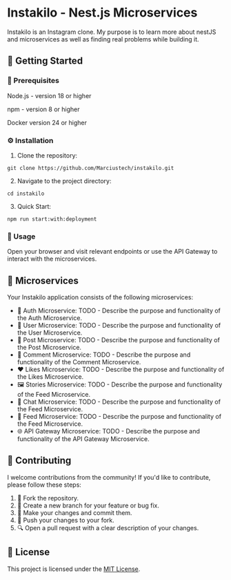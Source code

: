 <!DOCTYPE html>
<html>

<body>

  <h1>Instakilo - Nest.js Microservices</h1>

  <p>Instakilo is an Instagram clone. My purpose is to learn more about nestJS and microservices as well as finding real problems while building it.</p>

  <h2>🚀 Getting Started</h2>

  <h3>🔧 Prerequisites</h3>
  <p>Node.js - version 18 or higher</p>
  <p>npm - version 8 or higher</p>
  <p>Docker version 24 or higher</p>

  <h3>⚙️ Installation</h3>
  <ol>
    <li>Clone the repository:</li>
  </ol>

  <pre><code>git clone https://github.com/Marciustech/instakilo.git</code></pre>

  <ol start="2">
    <li>Navigate to the project directory:</li>
  </ol>

  <pre><code>cd instakilo</code></pre>

  <ol start="3">
    <li>Quick Start:</li>
  </ol>
  
  <pre><code>npm run start:with:deployment</code></pre>
  
  <h3>🚀 Usage</h3>

  <p>Open your browser and visit relevant endpoints or use the API Gateway to interact with the microservices.</p>

  <h2>🔌 Microservices</h2>

  <p>Your Instakilo application consists of the following microservices:</p>

  <ul>
    <li>🔐 Auth Microservice: TODO - Describe the purpose and functionality of the Auth Microservice.</li>
    <li>👤 User Microservice: TODO - Describe the purpose and functionality of the User Microservice.</li>
    <li>📝 Post Microservice: TODO - Describe the purpose and functionality of the Post Microservice.</li>
    <li>💬 Comment Microservice: TODO - Describe the purpose and functionality of the Comment Microservice.</li>
    <li>❤️ Likes Microservice: TODO - Describe the purpose and functionality of the Likes Microservice.</li>
    <li>🖼️ Stories Microservice: TODO - Describe the purpose and functionality of the Feed Microservice.</li>
    <li>💬 Chat Microservice: TODO - Describe the purpose and functionality of the Feed Microservice.</li>
    <li>📰 Feed Microservice: TODO - Describe the purpose and functionality of the Feed Microservice.</li>
    <li>🌐 API Gateway Microservice: TODO - Describe the purpose and functionality of the API Gateway Microservice.</li>
  </ul>

  <h2>👥 Contributing</h2>

  <p>I welcome contributions from the community! If you'd like to contribute, please follow these steps:</p>

  <ol>
    <li>🍴 Fork the repository.</li>
    <li>🌿 Create a new branch for your feature or bug fix.</li>
    <li>🔧 Make your changes and commit them.</li>
    <li>🚀 Push your changes to your fork.</li>
    <li>🔍 Open a pull request with a clear description of your changes.</li>
  </ol>

  <h2>📄 License</h2>

  <p>This project is licensed under the <a href="LICENSE">MIT License</a>.</p>

</body>

</html>
